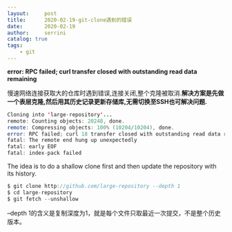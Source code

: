 ```yaml
---
layout:     post
title:      2020-02-19-git-clone遇到的错误
date:       2020-02-19             
author:     serrini                 
catalog: true                       
tags:                               
    - git
---
```

**error: RPC failed; curl transfer closed with outstanding read data remaining**

慢速网络连接获取大的仓库时遇到错误,连接关闭,整个克隆被取消.**解决方案是先做一个表层克隆,然后用其历史记录更新存储库,无需切换至SSH也可解决问题.**

```java
Cloning into 'large-repository'...
remote: Counting objects: 20248, done.
remote: Compressing objects: 100% (10204/10204), done.
error: RPC failed; curl 18 transfer closed with outstanding read data remaining 
fatal: The remote end hung up unexpectedly
fatal: early EOF
fatal: index-pack failed
```

The idea is to do a shallow clone first and then update the repository with its history.


```java
$ git clone http://github.com/large-repository --depth 1
$ cd large-repository
$ git fetch --unshallow
```

–depth 1的含义是复制深度为1，就是每个文件只取最近一次提交，不是整个历史版本。

